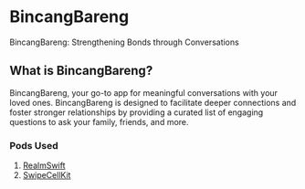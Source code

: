 # BincangBareng

BincangBareng: Strengthening Bonds through Conversations

## What is BincangBareng?

BincangBareng, your go-to app for meaningful conversations with your loved ones. BincangBareng is designed to facilitate deeper connections and foster stronger relationships by providing a curated list of engaging questions to ask your family, friends, and more.

### Pods Used

1. [RealmSwift](https://github.com/realm/realm-swift)
2. [SwipeCellKit](https://github.com/SwipeCellKit/SwipeCellKit)







